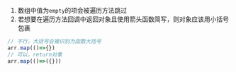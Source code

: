 1. 数组中值为`empty`的项会被遍历方法跳过
2. 若想要在遍历方法回调中返回对象且使用箭头函数简写，则对象应该用小括号包裹

```js
// 不行，大括号会被识别为函数大括号
arr.map(()=>{})
// 可以，return对象
arr.map(()=>({}))
```


